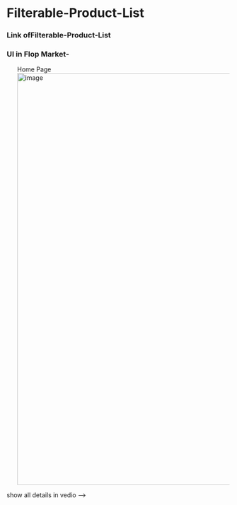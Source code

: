 # Filterable-Product-List
<h3> Link ofFilterable-Product-List  </h3>

<h3>UI in Flop Market-</h3>
<ui>
  <ul>Home Page 
      <img width="932" alt="image" src="https://github.com/user-attachments/assets/a0705f58-4121-4bee-b501-7cc0c3a76420">
</ul>


</ui>
</ul > show all details in vedio -->
 

</ui>
